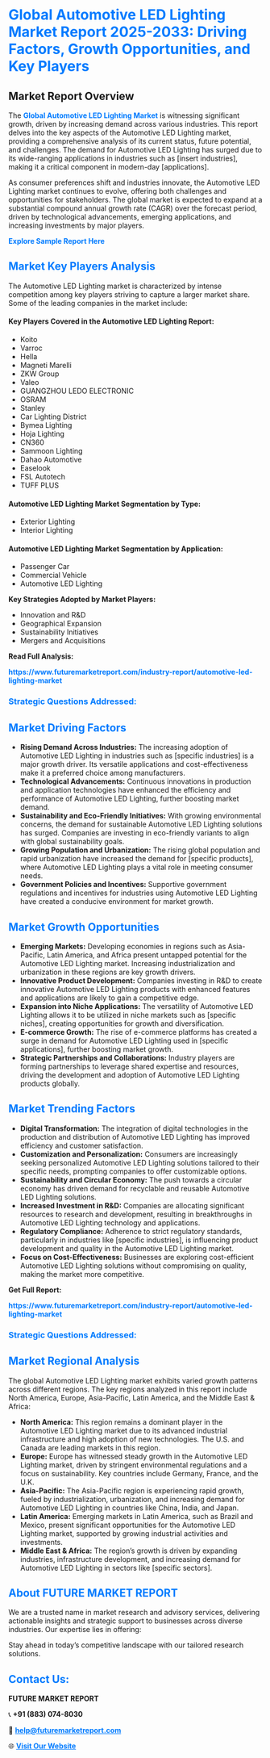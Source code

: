 <h1 style="color: #007BFF;">Global Automotive LED Lighting Market Report 2025-2033: Driving Factors, Growth Opportunities, and Key Players</h1>

<section id="overview">
<h2>Market Report Overview</h2>
<p>The <a href="https://www.futuremarketreport.com/industry-report/automotive-led-lighting-market" style="color: #007BFF; text-decoration: none;"><strong>Global Automotive LED Lighting Market</strong></a> is witnessing significant growth, driven by increasing demand across various industries. This report delves into the key aspects of the Automotive LED Lighting market, providing a comprehensive analysis of its current status, future potential, and challenges. The demand for Automotive LED Lighting has surged due to its wide-ranging applications in industries such as [insert industries], making it a critical component in modern-day [applications].</p>
<p>As consumer preferences shift and industries innovate, the Automotive LED Lighting market continues to evolve, offering both challenges and opportunities for stakeholders. The global market is expected to expand at a substantial compound annual growth rate (CAGR) over the forecast period, driven by technological advancements, emerging applications, and increasing investments by major players.</p>
</section>

<section id="overview">
<p><a href="https://www.futuremarketreport.com/request-sample/reportId=126244" style="color: #007BFF; text-decoration: none;"><strong>Explore Sample Report Here</strong></a></p>
</section>

<section id="key-players">
<h2 style="color: #007BFF;">Market Key Players Analysis</h2>
<p>The Automotive LED Lighting market is characterized by intense competition among key players striving to capture a larger market share. Some of the leading companies in the market include:</p>
<h4>Key Players Covered in the Automotive LED Lighting Report:</h4>
<ul><li>Koito</li><li>Varroc</li><li>Hella</li><li>Magneti Marelli</li><li>ZKW Group</li><li>Valeo</li><li>GUANGZHOU LEDO ELECTRONIC</li><li>OSRAM</li><li>Stanley</li><li>Car Lighting District</li><li>Bymea Lighting</li><li>Hoja Lighting</li><li>CN360</li><li>Sammoon Lighting</li><li>Dahao Automotive</li><li>Easelook</li><li>FSL Autotech</li><li>TUFF PLUS</li></ul>
<h4>Automotive LED Lighting Market Segmentation by Type:</h4>
<ul><li>Exterior Lighting</li><li>Interior Lighting</li></ul>

<h4>Automotive LED Lighting Market Segmentation by Application:</h4>
<ul><li>Passenger Car</li><li>Commercial Vehicle</li><li>Automotive LED Lighting</li></ul>
<p><strong>Key Strategies Adopted by Market Players:</strong></p>
<ul>
<li>Innovation and R&D</li>
<li>Geographical Expansion</li>
<li>Sustainability Initiatives</li>
<li>Mergers and Acquisitions</li>
</ul>
</section>

<section>
<p><strong>Read Full Analysis: </strong></p><a href="https://www.futuremarketreport.com/industry-report/automotive-led-lighting-market" style="color: #007BFF; text-decoration: none;"><strong>https://www.futuremarketreport.com/industry-report/automotive-led-lighting-market</strong></a>
<h3 style="color: #007BFF;">Strategic Questions Addressed:</h3>
</section>

<section id="driving-factors">
<h2 style="color: #007BFF;">Market Driving Factors</h2>
<ul>
<li><strong>Rising Demand Across Industries:</strong> The increasing adoption of Automotive LED Lighting in industries such as [specific industries] is a major growth driver. Its versatile applications and cost-effectiveness make it a preferred choice among manufacturers.</li>
<li><strong>Technological Advancements:</strong> Continuous innovations in production and application technologies have enhanced the efficiency and performance of Automotive LED Lighting, further boosting market demand.</li>
<li><strong>Sustainability and Eco-Friendly Initiatives:</strong> With growing environmental concerns, the demand for sustainable Automotive LED Lighting solutions has surged. Companies are investing in eco-friendly variants to align with global sustainability goals.</li>
<li><strong>Growing Population and Urbanization:</strong> The rising global population and rapid urbanization have increased the demand for [specific products], where Automotive LED Lighting plays a vital role in meeting consumer needs.</li>
<li><strong>Government Policies and Incentives:</strong> Supportive government regulations and incentives for industries using Automotive LED Lighting have created a conducive environment for market growth.</li>
</ul>
</section>

<section id="growth-opportunities">
<h2 style="color: #007BFF;">Market Growth Opportunities</h2>
<ul>
<li><strong>Emerging Markets:</strong> Developing economies in regions such as Asia-Pacific, Latin America, and Africa present untapped potential for the Automotive LED Lighting market. Increasing industrialization and urbanization in these regions are key growth drivers.</li>
<li><strong>Innovative Product Development:</strong> Companies investing in R&D to create innovative Automotive LED Lighting products with enhanced features and applications are likely to gain a competitive edge.</li>
<li><strong>Expansion into Niche Applications:</strong> The versatility of Automotive LED Lighting allows it to be utilized in niche markets such as [specific niches], creating opportunities for growth and diversification.</li>
<li><strong>E-commerce Growth:</strong> The rise of e-commerce platforms has created a surge in demand for Automotive LED Lighting used in [specific applications], further boosting market growth.</li>
<li><strong>Strategic Partnerships and Collaborations:</strong> Industry players are forming partnerships to leverage shared expertise and resources, driving the development and adoption of Automotive LED Lighting products globally.</li>
</ul>
</section>

<section id="trending-factors">
<h2 style="color: #007BFF;">Market Trending Factors</h2>
<ul>
<li><strong>Digital Transformation:</strong> The integration of digital technologies in the production and distribution of Automotive LED Lighting has improved efficiency and customer satisfaction.</li>
<li><strong>Customization and Personalization:</strong> Consumers are increasingly seeking personalized Automotive LED Lighting solutions tailored to their specific needs, prompting companies to offer customizable options.</li>
<li><strong>Sustainability and Circular Economy:</strong> The push towards a circular economy has driven demand for recyclable and reusable Automotive LED Lighting solutions.</li>
<li><strong>Increased Investment in R&D:</strong> Companies are allocating significant resources to research and development, resulting in breakthroughs in Automotive LED Lighting technology and applications.</li>
<li><strong>Regulatory Compliance:</strong> Adherence to strict regulatory standards, particularly in industries like [specific industries], is influencing product development and quality in the Automotive LED Lighting market.</li>
<li><strong>Focus on Cost-Effectiveness:</strong> Businesses are exploring cost-efficient Automotive LED Lighting solutions without compromising on quality, making the market more competitive.</li>
</ul>
</section>

<section>
<p><strong>Get Full Report: </strong></p><a href="https://www.futuremarketreport.com/industry-report/automotive-led-lighting-market" style="color: #007BFF; text-decoration: none;"><strong>https://www.futuremarketreport.com/industry-report/automotive-led-lighting-market</strong></a>
<h3 style="color: #007BFF;">Strategic Questions Addressed:</h3>
</section>


<section id="regional-analysis">
<h2 style="color: #007BFF;">Market Regional Analysis</h2>
<p>The global Automotive LED Lighting market exhibits varied growth patterns across different regions. The key regions analyzed in this report include North America, Europe, Asia-Pacific, Latin America, and the Middle East & Africa:</p>
<ul>
<li><strong>North America:</strong> This region remains a dominant player in the Automotive LED Lighting market due to its advanced industrial infrastructure and high adoption of new technologies. The U.S. and Canada are leading markets in this region.</li>
<li><strong>Europe:</strong> Europe has witnessed steady growth in the Automotive LED Lighting market, driven by stringent environmental regulations and a focus on sustainability. Key countries include Germany, France, and the U.K.</li>
<li><strong>Asia-Pacific:</strong> The Asia-Pacific region is experiencing rapid growth, fueled by industrialization, urbanization, and increasing demand for Automotive LED Lighting in countries like China, India, and Japan.</li>
<li><strong>Latin America:</strong> Emerging markets in Latin America, such as Brazil and Mexico, present significant opportunities for the Automotive LED Lighting market, supported by growing industrial activities and investments.</li>
<li><strong>Middle East & Africa:</strong> The region’s growth is driven by expanding industries, infrastructure development, and increasing demand for Automotive LED Lighting in sectors like [specific sectors].</li>
</ul>
</section>

<footer>
<h2 style="color: #007BFF;">About FUTURE MARKET REPORT</h2>
<p>We are a trusted name in market research and advisory services, delivering actionable insights and strategic support to businesses across diverse industries. Our expertise lies in offering:</p>

<p>Stay ahead in today’s competitive landscape with our tailored research solutions.</p>

<h2 style="color: #007BFF;">Contact Us:</h2>
<p><strong>FUTURE MARKET REPORT</strong></p>
<p>📞 <strong>+91 (883) 074-8030</strong></p>
<p>📧 <strong><a href="mailto:help@futuremarketreport.com" style="color: #007BFF;">help@futuremarketreport.com</a></strong></p>
<p>🌐 <strong><a href="https://www.futuremarketreport.com/" style="color: #007BFF;">Visit Our Website</a></strong></p>
</footer>